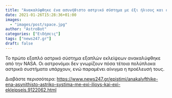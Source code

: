 ```yaml
---
title: "Ανακαλύφθηκε ένα ασυνήθιστο αστρικό σύστημα με έξι ήλιους και έξι εκλείψεις	"
date: 2021-01-26T15:28:36+01:00
images:
  - "images/post/space.jpg"
author: "AstroBot"
categories: ["Ειδήσεις"]
tags: ["news247.gr"]
draft: false
---
```


Το πρώτο εξαπλό αστρικό σύστημα εξαπλών εκλείψεων ανακαλύφθηκε από την NASA. Οι αστρονόμοι δεν γνωρίζουν πόσα τέτοια πολύπλοκα αστρικά συστήματα υπάρχουν, ενώ παραμένει αίνιγμα η προέλευσή τους.

Διαβάστε περισσότερα: https://www.news247.gr/epistimi/anakalyfthike-ena-asynithisto-astriko-systima-me-exi-ilioys-kai-exi-ekleipseis.9122062.html
